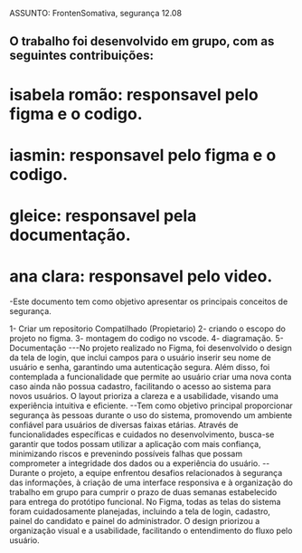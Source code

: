 ASSUNTO: FrontenSomativa, segurança 12.08

## O trabalho foi desenvolvido em grupo, com as seguintes contribuições:

# isabela romão: responsavel pelo figma e o codigo.
# iasmin: responsavel pelo figma e o codigo.
# gleice: responsavel pela documentação.
# ana clara: responsavel pelo video.

-Este documento tem como objetivo apresentar os principais conceitos de segurança.

1- Criar um repositorio Compatilhado (Propietario)
2- criando o escopo do projeto no figma. 
3- montagem do codigo no vscode.
4- diagramação.
5- Documentação
---No projeto realizado no Figma, foi desenvolvido o design da tela de login, que inclui campos para o usuário inserir seu nome de usuário e senha, garantindo uma autenticação segura. Além disso, foi contemplada a funcionalidade que permite ao usuário criar uma nova conta caso ainda não possua cadastro, facilitando o acesso ao sistema para novos usuários. O layout prioriza a clareza e a usabilidade, visando uma experiência intuitiva e eficiente.
--Tem como objetivo principal proporcionar segurança às pessoas durante o uso do sistema, promovendo um ambiente confiável para usuários de diversas faixas etárias. Através de funcionalidades específicas e cuidados no desenvolvimento, busca-se garantir que todos possam utilizar a aplicação com mais confiança, minimizando riscos e prevenindo possíveis falhas que possam comprometer a integridade dos dados ou a experiência do usuário.
--Durante o projeto, a equipe enfrentou desafios relacionados à segurança das informações, à criação de uma interface responsiva e à organização do trabalho em grupo para cumprir o prazo de duas semanas estabelecido para entrega do protótipo funcional. No Figma, todas as telas do sistema foram cuidadosamente planejadas, incluindo a tela de login, cadastro, painel do candidato e painel do administrador. O design priorizou a organização visual e a usabilidade, facilitando o entendimento do fluxo pelo usuário.